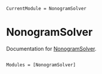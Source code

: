 ```@meta
CurrentModule = NonogramSolver
```

# NonogramSolver

Documentation for [NonogramSolver](https://github.com/kamilkhanlab/NonogramSolver.jl).

```@index
```

```@autodocs
Modules = [NonogramSolver]
```
